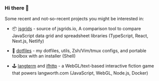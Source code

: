 ### Hi there 👋

Some recent and not-so-recent projects you might be interested in:

- 📦 [jsgrids](https://github.com/statico/jsgrids) - source of jsgrids.io, A comparison tool to compare JavaScript data grid and spreadsheet libraries (TypeScript, React, Next.js, Netlify)

- 💾 [dotfiles](https://github.com/statico/dotfiles) - my dotfiles, utils, Zsh/Vim/tmux configs, and portable toolbox with an installer (Shell)

- 🕹️ [langterm](https://github.com/statico/langterm) and [ifhttp](https://github.com/statico/ifhttp) - a WebGL/text-based interactive fiction game that powers langworth.com (JavaScript, WebGL, Node.js, Docker)
